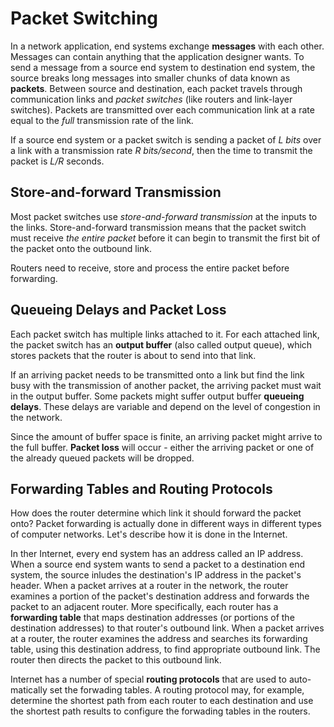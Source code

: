 <h1>Packet Switching</h1>

In a network application, end systems exchange **messages** with each other. 
Messages can contain anything that the application designer wants. To send a 
message from a source end system to destination end system, the source breaks
long messages into smaller chunks of data known as **packets**. Between source 
and destination, each packet travels through communication links and *packet 
switches* (like routers and link-layer switches). Packets are transmitted over 
each communication link at a rate equal to the *full* transmission rate of the 
link.

If a source end system or a packet switch is sending a packet of *L bits* over 
a link with a transmission rate *R bits/second*, then the time to transmit the 
packet is *L/R* seconds. 

<h2>Store-and-forward Transmission</h2>

Most packet switches use *store-and-forward transmission* at the inputs to the
links. Store-and-forward transmission means that the packet switch must receive
*the entire packet* before it can begin to transmit the first bit of the packet 
onto the outbound link. 

Routers need to receive, store and process the entire packet before forwarding. 

<h2>Queueing Delays and Packet Loss</h2>

Each packet switch has multiple links attached to it. For each attached link,
the packet switch has an **output buffer** (also called output queue), which 
stores packets that the router is about to send into that link. 

If an arriving packet needs to be transmitted onto a link but find the link busy
with the transmission of another packet, the arriving packet must wait in the 
output buffer. Some packets might suffer output buffer **queueing delays**. 
These delays are variable and depend on the level of congestion in the network. 

Since the amount of buffer space is finite, an arriving packet might arrive to 
the full buffer. **Packet loss** will occur - either the arriving packet or one 
of the already queued packets will be dropped. 

<h2>Forwarding Tables and Routing Protocols</h2>

How does the router determine which link it should forward the packet onto? 
Packet forwarding is actually done in different ways in different types of 
computer networks. Let's describe how it is done in the Internet. 

In ther Internet, every end system has an address called an IP address. When a 
source end system wants to send a packet to a destination end system, the source
inludes the destination's IP address in the packet's header. When a packet 
arrives at a router in the network, the router examines a portion of the
packet's destination address and forwards the packet to an adjacent router. More 
specifically, each router has a **forwarding table** that maps destination 
addresses (or portions of the destination addresses) to that router's outbound
link. When a packet arrives at a router, the router examines the address and 
searches its forwarding table, using this destination address, to find 
appropriate outbound link. The router then directs the packet to this outbound 
link. 

Internet has a number of special **routing protocols** that are used to auto-
matically set the forwading tables. A routing protocol may, for example, 
determine the shortest path from each router to each destination and use the 
shortest path results to configure the forwading tables in the routers. 




